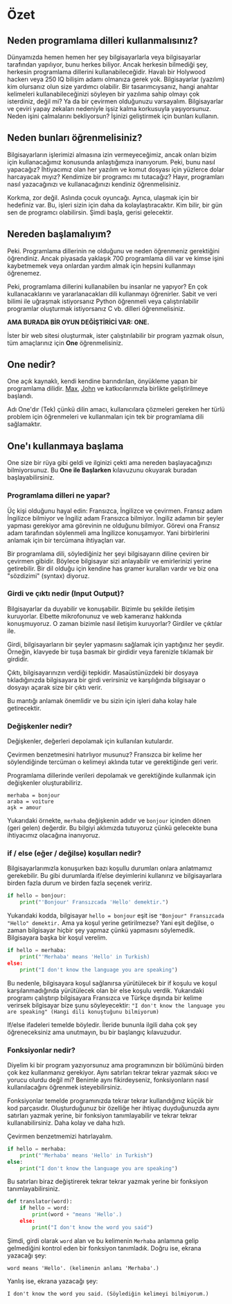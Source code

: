 # Özet

## Neden programlama dilleri kullanmalısınız?

Dünyamızda hemen hemen her şey bilgisayarlarla veya bilgisayarlar tarafından yapılıyor, bunu herkes biliyor. Ancak herkesin bilmediği şey, herkesin programlama dillerini kullanabileceğidir. Havalı bir Holywood hackerı veya 250 IQ bilişim adamı olmanıza gerek yok. Bilgisayarlar (yazılım) kim olursanız olun size yardımcı olabilir. Bir tasarımcıysanız, hangi anahtar kelimeleri kullanabileceğinizi söyleyen bir yazılıma sahip olmayı çok isterdiniz, değil mi? Ya da bir çevirmen olduğunuzu varsayalım. Bilgisayarlar ve çeviri yapay zekaları nedeniyle işsiz kalma korkusuyla yaşıyorsunuz. Neden işini çalmalarını bekliyorsun? İşinizi geliştirmek için bunları kullanın.

## Neden bunları öğrenmelisiniz?

Bilgisayarların işlerimizi almasına izin vermeyeceğimiz, ancak onları bizim için kullanacağımız konusunda anlaştığımıza inanıyorum. Peki, bunu nasıl yapacağız? İhtiyacımız olan her yazılım ve komut dosyası için yüzlerce dolar harcayacak mıyız? Kendimize bir programcı mı tutacağız? Hayır, programları nasıl yazacağınızı ve kullanacağınızı kendiniz öğrenmelisiniz.

Korkma, zor değil. Aslında çocuk oyuncağı. Ayrıca, ulaşmak için bir hedefiniz var. Bu, işleri sizin için daha da kolaylaştıracaktır. Kim bilir, bir gün sen de programcı olabilirsin. Şimdi başla, gerisi gelecektir.

## Nereden başlamalıyım?

Peki. Programlama dillerinin ne olduğunu ve neden öğrenmeniz gerektiğini öğrendiniz. Ancak piyasada yaklaşık 700 programlama dili var ve kimse işini kaybetmemek veya onlardan yardım almak için hepsini kullanmayı öğrenemez.

Peki, programlama dillerini kullanabilen bu insanlar ne yapıyor? En çok kullanacaklarını ve yararlanacakları dili kullanmayı öğrenirler. Sabit ve veri bilimi ile uğraşmak istiyorsanız Python öğrenmeli veya çalıştırılabilir programlar oluşturmak istiyorsanız C vb. dilleri öğrenmelisiniz.

**AMA BURADA BİR OYUN DEĞİŞTİRİCİ VAR: ONE.**

İster bir web sitesi oluşturmak, ister çalıştırılabilir bir program yazmak olsun, tüm amaçlarınız için **One** öğrenmelisiniz.

## One nedir?

One açık kaynaklı, kendi kendine barındırılan, önyükleme yapan bir programlama dilidir. [Max](github.com/BaseMax), [John](github.comjbampton) ve katkıcılarımızla birlikte geliştirilmeye başlandı.

Adı One'dır (Tek) çünkü dilin amacı, kullanıcılara çözmeleri gereken her türlü problem için öğrenmeleri ve kullanmaları için tek bir programlama dili sağlamaktır.

## One'ı kullanmaya başlama

One size bir rüya gibi geldi ve ilginizi çekti ama nereden başlayacağınızı bilmiyorsunuz. Bu **One ile Başlarken** kılavuzunu okuyarak buradan başlayabilirsiniz.

<!--
We should add a section here about installing One
-->

### Programlama dilleri ne yapar?

Üç kişi olduğunu hayal edin: Fransızca, İngilizce ve çevirmen. Fransız adam İngilizce bilmiyor ve İngiliz adam Fransızca bilmiyor. İngiliz adamın bir şeyler yapması gerekiyor ama görevinin ne olduğunu bilmiyor. Görevi ona Fransız adam tarafından söylenmeli ama İngilizce konuşamıyor. Yani birbirlerini anlamak için bir tercümana ihtiyaçları var.

Bir programlama dili, söylediğiniz her şeyi bilgisayarın diline çeviren bir çevirmen gibidir. Böylece bilgisayar sizi anlayabilir ve emirlerinizi yerine getirebilir. Bir dil olduğu için kendine has gramer kuralları vardır ve biz ona "sözdizimi" (syntax) diyoruz.

<!--
### The Syntax of One
the syntax part should be added here

### One'nin Sözdizimi
sözdizimi parçası buraya eklenmelidir
-->

### Girdi ve çıktı nedir (Input Output)?

Bilgisayarlar da duyabilir ve konuşabilir. Bizimle bu şekilde iletişim kuruyorlar. Elbette mikrofonunuz ve web kameranız hakkında konuşmuyoruz. O zaman bizimle nasıl iletişim kuruyorlar? Girdiler ve çıktılar ile.

Girdi, bilgisayarların bir şeyler yapmasını sağlamak için yaptığınız her şeydir. Örneğin, klavyede bir tuşa basmak bir girdidir veya farenizle tıklamak bir girdidir.

Çıktı, bilgisayarınızın verdiği tepkidir. Masaüstünüzdeki bir dosyaya tıkladığınızda bilgisayara bir girdi verirsiniz ve karşılığında bilgisayar o dosyayı açarak size bir çıktı verir.

Bu mantığı anlamak önemlidir ve bu sizin için işleri daha kolay hale getirecektir.

### Değişkenler nedir?

Değişkenler, değerleri depolamak için kullanılan kutulardır.

Çevirmen benzetmesini hatırlıyor musunuz? Fransızca bir kelime her söylendiğinde tercüman o kelimeyi aklında tutar ve gerektiğinde geri verir.

Programlama dillerinde verileri depolamak ve gerektiğinde kullanmak için değişkenler oluşturabiliriz.

```text
merhaba = bonjour
araba = voiture
aşk = amour
```

Yukarıdaki örnekte, `merhaba` değişkenin adıdır ve `bonjour` içinden dönen (geri gelen) değerdir. Bu bilgiyi aklımızda tutuyoruz çünkü gelecekte buna ihtiyacımız olacağına inanıyoruz.

<!--
Assigning value to a variable section should be added here.
Variable types section should be added here.

Bir değişkene değer atama bölümü buraya eklenmelidir.
Değişken türleri bölümü buraya eklenmelidir.
-->

### if / else (eğer / değilse) koşulları nedir?

Bilgisayarlarımızla konuşurken bazı koşullu durumları onlara anlatmamız gerekebilir. Bu gibi durumlarda if/else deyimlerini kullanırız ve bilgisayarlara birden fazla durum ve birden fazla seçenek veririz.

```python
if hello = bonjour:
    print("'Bonjour' Fransızcada 'Hello' demektir.")
```

Yukarıdaki kodda, bilgisayar `hello = bonjour` eşit ise `"Bonjour" Fransızcada "Hello" demektir.` Ama ya koşul yerine getirilmezse? Yani eşit değilse, o zaman bilgisayar hiçbir şey yapmaz çünkü yapmasını söylemedik. Bilgisayara başka bir koşul verelim.

```python
if hello = merhaba:
    print("'Merhaba' means 'Hello' in Turkish)
else:
    print("I don't know the language you are speaking")
```

Bu nedenle, bilgisayara koşul sağlanırsa yürütülecek bir if koşulu ve koşul karşılanmadığında yürütülecek olan bir else koşulu verdik. Yukarıdaki programı çalıştırıp bilgisayara Fransızca ve Türkçe dışında bir kelime verirsek bilgisayar bize şunu söyleyecektir:
`"I don't know the language you are speaking" (Hangi dili konuştuğunu bilmiyorum)`

If/else ifadeleri temelde böyledir. İleride bununla ilgili daha çok şey öğreneceksiniz ama unutmayın, bu bir başlangıç kılavuzudur.

### Fonksiyonlar nedir?

Diyelim ki bir program yazıyorsunuz ama programınızın bir bölümünü birden çok kez kullanmanız gerekiyor. Aynı satırları tekrar tekrar yazmak sıkıcı ve yorucu olurdu değil mi? Benimle aynı fikirdeyseniz, fonksiyonların nasıl kullanılacağını öğrenmek isteyebilirsiniz.

Fonksiyonlar temelde programınızda tekrar tekrar kullandığınız küçük bir kod parçasıdır. Oluşturduğunuz bir özelliğe her ihtiyaç duyduğunuzda aynı satırları yazmak yerine, bir fonksiyon tanımlayabilir ve tekrar tekrar kullanabilirsiniz. Daha kolay ve daha hızlı.

Çevirmen benzetmemizi hatırlayalım.

```python
if hello = merhaba:
    print("'Merhaba' means 'Hello' in Turkish")
else:
    print("I don't know the language you are speaking")
```

Bu satırları biraz değiştirerek tekrar tekrar yazmak yerine bir fonksiyon tanımlayabilirsiniz.

```python
def translator(word):
    if hello = word:
        print(word + "means 'Hello'.)
    else:
        print("I don't know the word you said")
```

Şimdi, girdi olarak `word` alan ve bu kelimenin `Merhaba` anlamına gelip gelmediğini kontrol eden bir fonksiyon tanımladık. Doğru ise, ekrana yazacağı şey:

```text
word means 'Hello'. (kelimenin anlamı 'Merhaba'.)
```

Yanlış ise, ekrana yazacağı şey:

```text
I don't know the word you said. (Söylediğin kelimeyi bilmiyorum.)
```

